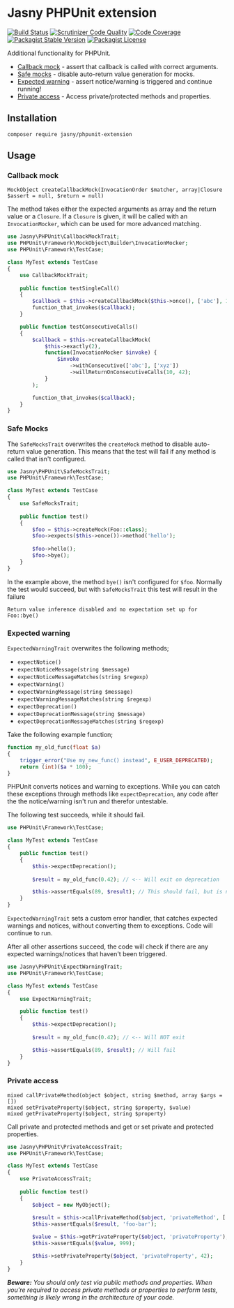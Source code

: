 Jasny PHPUnit extension
===

[![Build Status](https://travis-ci.org/jasny/phpunit-extension.svg?branch=master)](https://travis-ci.org/jasny/phpunit-extension)
[![Scrutinizer Code Quality](https://scrutinizer-ci.com/g/jasny/phpunit-extension/badges/quality-score.png?b=master)](https://scrutinizer-ci.com/g/jasny/phpunit-extension/?branch=master)
[![Code Coverage](https://scrutinizer-ci.com/g/jasny/phpunit-extension/badges/coverage.png?b=master)](https://scrutinizer-ci.com/g/jasny/phpunit-extension/?branch=master)
[![Packagist Stable Version](https://img.shields.io/packagist/v/jasny/phpunit-extension.svg)](https://packagist.org/packages/jasny/phpunit-extension)
[![Packagist License](https://img.shields.io/packagist/l/jasny/phpunit-extension.svg)](https://packagist.org/packages/jasny/phpunit-extension)

Additional functionality for PHPUnit.

* [Callback mock](#callback-mock) - assert that callback is called with correct arguments.
* [Safe mocks](#safe-mocks) - disable auto-return value generation for mocks.
* [Expected warning](#expected-warning) - assert notice/warning is triggered and continue running!
* [Private access](#private-access) - Access private/protected methods and properties.

Installation
---

    composer require jasny/phpunit-extension

Usage
---

### Callback mock

    MockObject createCallbackMock(InvocationOrder $matcher, array|Closure $assert = null, $return = null)

The method takes either the expected arguments as array and the return value or a `Closure`. If a `Closure` is given,
it will be called with an `InvocationMocker`, which can be used for more advanced matching.

```php
use Jasny\PHPUnit\CallbackMockTrait;
use PHPUnit\Framework\MockObject\Builder\InvocationMocker;
use PHPUnit\Framework\TestCase;

class MyTest extends TestCase
{
    use CallbackMockTrait;
    
    public function testSingleCall()
    {
        $callback = $this->createCallbackMock($this->once(), ['abc'], 10);
        function_that_invokes($callback);
    }

    public function testConsecutiveCalls()
    {
        $callback = $this->createCallbackMock(
            $this->exactly(2),
            function(InvocationMocker $invoke) {
                $invoke
                    ->withConsecutive(['abc'], ['xyz'])
                    ->willReturnOnConsecutiveCalls(10, 42);
            }
        );

        function_that_invokes($callback);
    }
}
```

### Safe Mocks

The `SafeMocksTrait` overwrites the `createMock` method to disable auto-return value generation. This means that the
test will fail if any method is called that isn't configured. 

```php
use Jasny\PHPUnit\SafeMocksTrait;
use PHPUnit\Framework\TestCase;

class MyTest extends TestCase
{
    use SafeMocksTrait;
    
    public function test()
    {
        $foo = $this->createMock(Foo::class);
        $foo->expects($this->once())->method('hello');
    
        $foo->hello();
        $foo->bye();
    }
}
```

In the example above, the method `bye()` isn't configured for `$foo`. Normally the test would succeed, but with
`SafeMocksTrait` this test will result in the failure

    Return value inference disabled and no expectation set up for Foo::bye()

### Expected warning

`ExpectedWarningTrait` overwrites the following methods;

* `expectNotice()`
* `expectNoticeMessage(string $message)`
* `expectNoticeMessageMatches(string $regexp)` 
* `expectWarning()`
* `expectWarningMessage(string $message)`
* `expectWarningMessageMatches(string $regexp)` 
* `expectDeprecation()`
* `expectDeprecationMessage(string $message)`
* `expectDeprecationMessageMatches(string $regexp)`

Take the following example function;

```php
function my_old_func(float $a)
{
    trigger_error("Use my_new_func() instead", E_USER_DEPRECATED);
    return (int)($a * 100);
}
```

PHPUnit converts notices and warning to exceptions. While you can catch these exceptions through methods like
`expectDeprecation`, any code after the the notice/warning isn't run and therefor untestable.

The following test succeeds, while it should fail.

```php
use PHPUnit\Framework\TestCase;

class MyTest extends TestCase
{
    public function test()
    {
        $this->expectDeprecation();
    
        $result = my_old_func(0.42); // <-- Will exit on deprecation

        $this->assertEquals(89, $result); // This should fail, but is never executed
    }
}
```

`ExpectedWarningTrait` sets a custom error handler, that catches expected warnings and notices, without converting them
to exceptions. Code will continue to run.

After all other assertions succeed, the code will check if there are any expected warnings/notices that haven't been
triggered. 

```php
use Jasny\PHPUnit\ExpectWarningTrait;
use PHPUnit\Framework\TestCase;

class MyTest extends TestCase
{
    use ExpectWarningTrait;

    public function test()
    {
        $this->expectDeprecation();
    
        $result = my_old_func(0.42); // <-- Will NOT exit

        $this->assertEquals(89, $result); // Will fail
    }
}
```

### Private access

    mixed callPrivateMethod(object $object, string $method, array $args = [])
    mixed setPrivateProperty($object, string $property, $value)
    mixed getPrivateProperty($object, string $property)

Call private and protected methods and get or set private and protected properties.

```php
use Jasny\PHPUnit\PrivateAccessTrait;
use PHPUnit\Framework\TestCase;

class MyTest extends TestCase
{
    use PrivateAccessTrait;
    
    public function test()
    {
        $object = new MyObject();
    
        $result = $this->callPrivateMethod($object, 'privateMethod', ['foo', 'bar']);
        $this->assertEquals($result, 'foo-bar');

        $value = $this->getPrivateProperty($object, 'privateProperty');
        $this->assertEquals($value, 999);

        $this->setPrivateProperty($object, 'privateProperty', 42);
    }
}
```

_**Beware:** You should only test via public methods and properties. When you're required to access private methods or
properties to perform tests, something is likely wrong in the architecture of your code._
